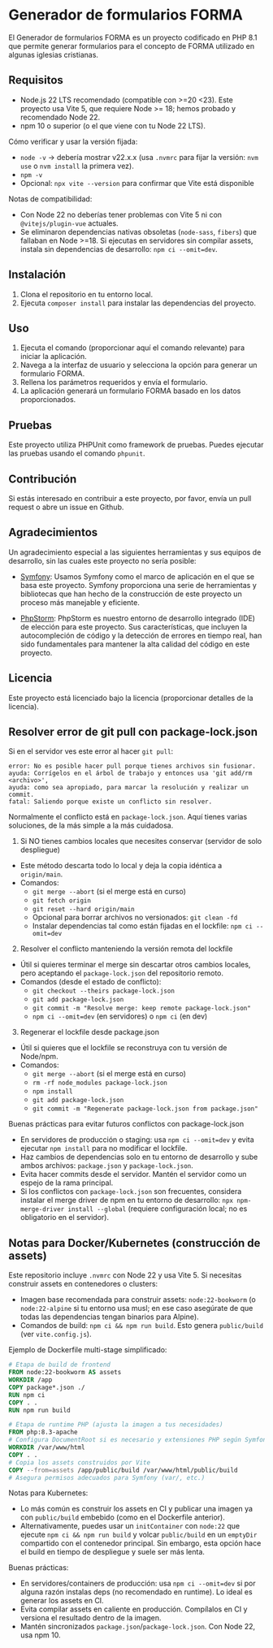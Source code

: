 # Generador de formularios FORMA

El Generador de formularios FORMA es un proyecto codificado en PHP 8.1 que permite generar formularios para el concepto de FORMA utilizado en algunas iglesias cristianas.

## Requisitos

- Node.js 22 LTS recomendado (compatible con >=20 <23). Este proyecto usa Vite 5, que requiere Node >= 18; hemos probado y recomendado Node 22.
- npm 10 o superior (o el que viene con tu Node 22 LTS).

Cómo verificar y usar la versión fijada:
- `node -v` → debería mostrar v22.x.x (usa `.nvmrc` para fijar la versión: `nvm use` o `nvm install` la primera vez).
- `npm -v`
- Opcional: `npx vite --version` para confirmar que Vite está disponible

Notas de compatibilidad:
- Con Node 22 no deberías tener problemas con Vite 5 ni con `@vitejs/plugin-vue` actuales.
- Se eliminaron dependencias nativas obsoletas (`node-sass`, `fibers`) que fallaban en Node >=18. Si ejecutas en servidores sin compilar assets, instala sin dependencias de desarrollo: `npm ci --omit=dev`.

## Instalación

1. Clona el repositorio en tu entorno local.
2. Ejecuta `composer install` para instalar las dependencias del proyecto.

## Uso

1. Ejecuta el comando (proporcionar aquí el comando relevante) para iniciar la aplicación.
2. Navega a la interfaz de usuario y selecciona la opción para generar un formulario FORMA.
3. Rellena los parámetros requeridos y envía el formulario.
4. La aplicación generará un formulario FORMA basado en los datos proporcionados.

## Pruebas

Este proyecto utiliza PHPUnit como framework de pruebas. Puedes ejecutar las pruebas usando el comando `phpunit`.

## Contribución

Si estás interesado en contribuir a este proyecto, por favor, envía un pull request o abre un issue en Github.

## Agradecimientos

Un agradecimiento especial a las siguientes herramientas y sus equipos de desarrollo, sin las cuales este proyecto no sería posible:

- [Symfony](https://symfony.com): Usamos Symfony como el marco de aplicación en el que se basa este proyecto. Symfony proporciona una serie de herramientas y bibliotecas que han hecho de la construcción de este proyecto un proceso más manejable y eficiente.

- [PhpStorm](https://www.jetbrains.com/phpstorm): PhpStorm es nuestro entorno de desarrollo integrado (IDE) de elección para este proyecto. Sus características, que incluyen la autocompleción de código y la detección de errores en tiempo real, han sido fundamentales para mantener la alta calidad del código en este proyecto.

## Licencia

Este proyecto está licenciado bajo la licencia (proporcionar detalles de la licencia).

## Resolver error de git pull con package-lock.json

Si en el servidor ves este error al hacer `git pull`:

```
error: No es posible hacer pull porque tienes archivos sin fusionar.
ayuda: Corrígelos en el árbol de trabajo y entonces usa 'git add/rm <archivo>',
ayuda: como sea apropiado, para marcar la resolución y realizar un commit.
fatal: Saliendo porque existe un conflicto sin resolver.
```

Normalmente el conflicto está en `package-lock.json`. Aquí tienes varias soluciones, de la más simple a la más cuidadosa.

1) Si NO tienes cambios locales que necesites conservar (servidor de solo despliegue)
- Este método descarta todo lo local y deja la copia idéntica a `origin/main`.
- Comandos:
  - `git merge --abort` (si el merge está en curso)
  - `git fetch origin`
  - `git reset --hard origin/main`
  - Opcional para borrar archivos no versionados: `git clean -fd`
  - Instalar dependencias tal como están fijadas en el lockfile: `npm ci --omit=dev`

2) Resolver el conflicto manteniendo la versión remota del lockfile
- Útil si quieres terminar el merge sin descartar otros cambios locales, pero aceptando el `package-lock.json` del repositorio remoto.
- Comandos (desde el estado de conflicto):
  - `git checkout --theirs package-lock.json`
  - `git add package-lock.json`
  - `git commit -m "Resolve merge: keep remote package-lock.json"`
  - `npm ci --omit=dev` (en servidores) o `npm ci` (en dev)

3) Regenerar el lockfile desde package.json
- Útil si quieres que el lockfile se reconstruya con tu versión de Node/npm.
- Comandos:
  - `git merge --abort` (si el merge está en curso)
  - `rm -rf node_modules package-lock.json`
  - `npm install`
  - `git add package-lock.json`
  - `git commit -m "Regenerate package-lock.json from package.json"`

Buenas prácticas para evitar futuros conflictos con package-lock.json
- En servidores de producción o staging: usa `npm ci --omit=dev` y evita ejecutar `npm install` para no modificar el lockfile.
- Haz cambios de dependencias solo en tu entorno de desarrollo y sube ambos archivos: `package.json` y `package-lock.json`.
- Evita hacer commits desde el servidor. Mantén el servidor como un espejo de la rama principal.
- Si los conflictos con `package-lock.json` son frecuentes, considera instalar el merge driver de npm en tu entorno de desarrollo: `npx npm-merge-driver install --global` (requiere configuración local; no es obligatorio en el servidor).


## Notas para Docker/Kubernetes (construcción de assets)

Este repositorio incluye `.nvmrc` con Node 22 y usa Vite 5. Si necesitas construir assets en contenedores o clusters:

- Imagen base recomendada para construir assets: `node:22-bookworm` (o `node:22-alpine` si tu entorno usa musl; en ese caso asegúrate de que todas las dependencias tengan binarios para Alpine).
- Comandos de build: `npm ci && npm run build`. Esto genera `public/build` (ver `vite.config.js`).

Ejemplo de Dockerfile multi-stage simplificado:

```Dockerfile
# Etapa de build de frontend
FROM node:22-bookworm AS assets
WORKDIR /app
COPY package*.json ./
RUN npm ci
COPY . .
RUN npm run build

# Etapa de runtime PHP (ajusta la imagen a tus necesidades)
FROM php:8.3-apache
# Configura DocumentRoot si es necesario y extensiones PHP según Symfony
WORKDIR /var/www/html
COPY . .
# Copia los assets construidos por Vite
COPY --from=assets /app/public/build /var/www/html/public/build
# Asegura permisos adecuados para Symfony (var/, etc.)
```

Notas para Kubernetes:
- Lo más común es construir los assets en CI y publicar una imagen ya con `public/build` embebido (como en el Dockerfile anterior).
- Alternativamente, puedes usar un `initContainer` con `node:22` que ejecute `npm ci && npm run build` y volcar `public/build` en un `emptyDir` compartido con el contenedor principal. Sin embargo, esta opción hace el build en tiempo de despliegue y suele ser más lenta.

Buenas prácticas:
- En servidores/containers de producción: usa `npm ci --omit=dev` si por alguna razón instalas deps (no recomendado en runtime). Lo ideal es generar los assets en CI.
- Evita compilar assets en caliente en producción. Compílalos en CI y versiona el resultado dentro de la imagen.
- Mantén sincronizados `package.json`/`package-lock.json`. Con Node 22, usa npm 10.

